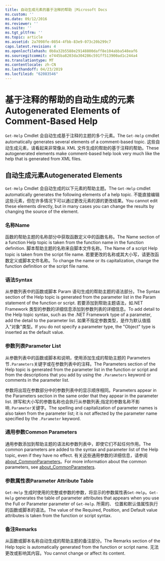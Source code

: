 ```yaml
---
title: 自动生成元素的基于注释的帮助 |Microsoft Docs
ms.custom: ''
ms.date: 09/12/2016
ms.reviewer: ''
ms.suite: ''
ms.tgt_pltfrm: ''
ms.topic: article
ms.assetid: 2a7098fe-0854-4fbb-83e9-073c20b299c7
caps.latest.revision: 4
ms.openlocfilehash: 0b8a32b5588e29148800daff8e104abba548eaf6
ms.sourcegitcommit: e7445ba8203da304286c591ff513900ad1c244a4
ms.translationtype: MT
ms.contentlocale: zh-CN
ms.lasthandoff: 04/23/2019
ms.locfileid: "62083546"
---
```

# <a name="autogenerated-elements-of-comment-based-help"></a><span data-ttu-id="ca62f-102">基于注释的帮助的自动生成的元素</span><span class="sxs-lookup"><span data-stu-id="ca62f-102">Autogenerated Elements of Comment-Based Help</span></span>

<span data-ttu-id="ca62f-103">`Get-Help` Cmdlet 会自动生成基于注释的主题的多个元素。</span><span class="sxs-lookup"><span data-stu-id="ca62f-103">The `Get-Help` cmdlet automatically generates several elements of a comment-based topic.</span></span> <span data-ttu-id="ca62f-104">这些自动生成元素，请看起来非常像从 XML 文件生成的帮助的基于注释的帮助。</span><span class="sxs-lookup"><span data-stu-id="ca62f-104">These autogenerated elements make comment-based help look very much like the help that is generated from XML files.</span></span>

## <a name="autogenerated-elements"></a><span data-ttu-id="ca62f-105">自动生成元素</span><span class="sxs-lookup"><span data-stu-id="ca62f-105">Autogenerated Elements</span></span>

<span data-ttu-id="ca62f-106">`Get-Help` Cmdlet 会自动生成的以下元素的帮助主题。</span><span class="sxs-lookup"><span data-stu-id="ca62f-106">The `Get-Help` cmdlet automatically generates the following elements of a help topic.</span></span> <span data-ttu-id="ca62f-107">不能直接编辑这些元素，但在许多情况下可以通过更改元素的源的更改结果。</span><span class="sxs-lookup"><span data-stu-id="ca62f-107">You cannot edit these elements directly, but in many cases you can change the results by changing the source of the element.</span></span>

### <a name="name"></a><span data-ttu-id="ca62f-108">名称</span><span class="sxs-lookup"><span data-stu-id="ca62f-108">Name</span></span>

<span data-ttu-id="ca62f-109">函数的帮助主题的名称部分中获取函数定义中的函数名称。</span><span class="sxs-lookup"><span data-stu-id="ca62f-109">The Name section of a function Help topic is taken from the function name in the function definition.</span></span> <span data-ttu-id="ca62f-110">脚本帮助主题的名称来自脚本文件名称。</span><span class="sxs-lookup"><span data-stu-id="ca62f-110">The Name of a script Help topic is taken from the script file name.</span></span> <span data-ttu-id="ca62f-111">若要更改的名称或其大小写，请更改函数定义或脚本文件名称。</span><span class="sxs-lookup"><span data-stu-id="ca62f-111">To change the name or its capitalization, change the function definition or the script file name.</span></span>

### <a name="syntax"></a><span data-ttu-id="ca62f-112">语法</span><span class="sxs-lookup"><span data-stu-id="ca62f-112">Syntax</span></span>

<span data-ttu-id="ca62f-113">从参数列表中的函数或脚本 Param 语句生成的帮助主题的语法部分。</span><span class="sxs-lookup"><span data-stu-id="ca62f-113">The Syntax section of the Help topic is generated from the parameter list in the Param statement of the function or script.</span></span> <span data-ttu-id="ca62f-114">若要添加到帮助主题语法，如.NET Framework 类型的参数的详细信息添加到参数列表的详细信息。</span><span class="sxs-lookup"><span data-stu-id="ca62f-114">To add detail to the Help topic syntax, such as the .NET Framework type of a parameter, add the detail to the parameter list.</span></span> <span data-ttu-id="ca62f-115">如果不指定参数类型，是作为默认值插入"对象"类型。</span><span class="sxs-lookup"><span data-stu-id="ca62f-115">If you do not specify a parameter type, the "Object" type is inserted as the default value.</span></span>

### <a name="parameter-list"></a><span data-ttu-id="ca62f-116">参数列表</span><span class="sxs-lookup"><span data-stu-id="ca62f-116">Parameter List</span></span>

<span data-ttu-id="ca62f-117">从参数列表中的函数或脚本和说明，使用添加生成的帮助主题的 Parameters 节`.Parameters`关键字或在参数列表中的注释。</span><span class="sxs-lookup"><span data-stu-id="ca62f-117">The Parameters section of the Help topic is generated from the parameter list in the function or script and from the descriptions that you add by using the `.Parameters` keyword or comments in the parameter list.</span></span>

<span data-ttu-id="ca62f-118">参数将出现在参数部分中的参数列表中的显示顺序相同。</span><span class="sxs-lookup"><span data-stu-id="ca62f-118">Parameters appear in the Parameters section in the same order that they appear in the parameter list.</span></span> <span data-ttu-id="ca62f-119">拼写和大小写的参数名称也会执行从参数列表;指定的参数名称不影响`.Parameter`关键字。</span><span class="sxs-lookup"><span data-stu-id="ca62f-119">The spelling and capitalization of parameter names is also taken from the parameter list; it is not affected by the parameter name specified by the `.Parameter` keyword.</span></span>

### <a name="common-parameters"></a><span data-ttu-id="ca62f-120">通用参数</span><span class="sxs-lookup"><span data-stu-id="ca62f-120">Common Parameters</span></span>

<span data-ttu-id="ca62f-121">通用参数添加到帮助主题的语法和参数列表中，即使它们不起任何作用。</span><span class="sxs-lookup"><span data-stu-id="ca62f-121">The common parameters are added to the syntax and parameter list of the Help topic, even if they have no effect.</span></span> <span data-ttu-id="ca62f-122">有关这些通用参数的详细信息，请参阅[about_CommonParameters](/powershell/module/microsoft.powershell.core/about/about_commonparameters)。</span><span class="sxs-lookup"><span data-stu-id="ca62f-122">For more information about the common parameters, see [about_CommonParameters](/powershell/module/microsoft.powershell.core/about/about_commonparameters).</span></span>

### <a name="parameter-attribute-table"></a><span data-ttu-id="ca62f-123">参数属性表</span><span class="sxs-lookup"><span data-stu-id="ca62f-123">Parameter Attribute Table</span></span>

<span data-ttu-id="ca62f-124">`Get-Help` 生成时使用的完整或参数的参数，将显示的参数属性表`Get-Help`。</span><span class="sxs-lookup"><span data-stu-id="ca62f-124">`Get-Help` generates the table of parameter attributes that appears when you use the Full or Parameter parameter of `Get-Help`.</span></span> <span data-ttu-id="ca62f-125">所需的、 位置和默认值属性执行的函数或脚本的语法。</span><span class="sxs-lookup"><span data-stu-id="ca62f-125">The value of the Required, Position, and Default value attributes is taken from the function or script syntax.</span></span>

### <a name="remarks"></a><span data-ttu-id="ca62f-126">备注</span><span class="sxs-lookup"><span data-stu-id="ca62f-126">Remarks</span></span>

<span data-ttu-id="ca62f-127">从函数或脚本名称自动生成的帮助主题的备注部分。</span><span class="sxs-lookup"><span data-stu-id="ca62f-127">The Remarks section of the Help topic is automatically generated from the function or script name.</span></span> <span data-ttu-id="ca62f-128">无法更改或影响其内容。</span><span class="sxs-lookup"><span data-stu-id="ca62f-128">You cannot change or affect its content.</span></span>
